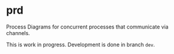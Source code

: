 prd
===

Process Diagrams for concurrent processes that communicate via channels.

This is work in progress. Development is done in branch `dev`.
